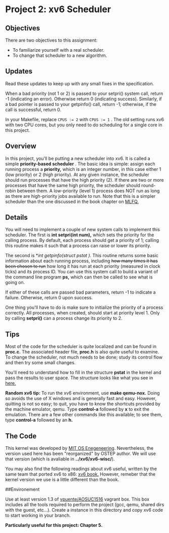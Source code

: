 
# Project 2: xv6 Scheduler

## Objectives

There are two objectives to this assignment:

*   To familiarize yourself with a real scheduler.
*   To change that scheduler to a new algorithm.

## Updates

Read these updates to keep up with any small fixes in the specification.

When a bad priority (not 1 or 2) is passed to your setpri() system call, return -1 (indicating an error). Otherwise return 0 (indicating success). Similarly, if a bad pointer is passed to your getpinfo() call, return -1; otherwise, if the call is successful, return 0.

In your Makefile, replace `CPUS := 2` with `CPUS := 1` . The old setting runs xv6 with two CPU cores, but you only need to do scheduling for a single core in this project.

## Overview

In this project, you'll be putting a new scheduler into xv6\. It is called a simple **priority-based scheduler** . The basic idea is simple: assign each running process a **priority,** which is an integer number, in this case either 1 (low priority) or 2 (high priority). At any given instance, the scheduler should run processes that have the high priority (2). If there are two or more processes that have the same high priority, the scheduler should round-robin between them. A low-priority (level 1) process does NOT run as long as there are high-priority jobs available to run. Note that this is a simpler scheduler than the one discussed in the book chapter on [MLFQ.](http://www.ostep.org/cpu-sched-mlfq.pdf)

## Details

You will need to implement a couple of new system calls to implement this scheduler. The first is **int setpri(int num),** which sets the priority for the calling process. By default, each process should get a priority of 1; calling this routine makes it such that a process can raise or lower its priority.

The second is **int getpinfo(struct pstat *).** This routine returns some basic information about each running process, including <strike>how many times it has been chosen to run</strike> how long it has run at each priority (measured in clock ticks) and its process ID. You can use this system call to build a variant of the command line program **ps,** which can then be called to see what is going on.

If either of these calls are passed bad parameters, return -1 to indicate a failure. Otherwise, return 0 upon success.

One thing you'll have to do is make sure to initialize the priority of a process correctly. All processes, when created, should start at priority level 1\. Only by calling **setpri()** can a process change its priority to 2.

## Tips

Most of the code for the scheduler is quite localized and can be found in **proc.c.** The associated header file, **proc.h** is also quite useful to examine. To change the scheduler, not much needs to be done; study its control flow and then try some small changes.

You'll need to understand how to fill in the structure **pstat** in the kernel and pass the results to user space. The structure looks like what you see in [here.](pstat.h)

**Random xv6 tip:** To run the xv6 environment, use **make qemu-nox.** Doing so avoids the use of X windows and is generally fast and easy. However, quitting is not so easy; to quit, you have to know the shortcuts provided by the machine emulator, qemu. Type **control-a** followed by **x** to exit the emulation. There are a few other commands like this available; to see them, type **control-a** followed by an **h.**

## The Code

This kernel was developed by [MIT OS Enegeneering](https://pdos.csail.mit.edu/6.828/2016/). Nevertheless, the version used here has been "reorganized" by OSTEP author. We will use that version (which is avaliable in **../xv6/xv6-wisc/**).

You may also find the following readings about xv6 useful, written by the same team that ported xv6 to x86: [xv6 book.](https://pdos.csail.mit.edu/6.828/2014/xv6/book-rev8.pdf) However, remeber that the kernel version we use is a little different than the book.

##Environement

Use at least version 1.3 of [vpuente/AOSUC1516](https://atlas.hashicorp.com/vpuente/boxes/AOSUC1617) vagrant box. This box includes all the tools required to perform the project (gcc, qemu, shared dirs with the guest, etc...). Create a instance in this directory and copy xv6 code to start working in your branch.

**Particularly useful for this project: Chapter 5.**



